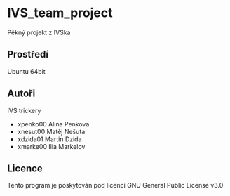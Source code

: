 # IVS_team_project
Pěkný projekt z IVSka

Prostředí
---------
Ubuntu 64bit

Autoři
------
IVS trickery
- xpenko00 Alina Penkova 
- xnesut00 Matěj Nešuta 
- xdzida01 Martin Dzida 
- xmarke00 Ilia Markelov 

Licence
-------

Tento program je poskytován pod licencí GNU General Public License v3.0

